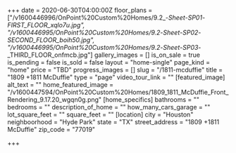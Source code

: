 +++
date = 2020-06-30T04:00:00Z
floor_plans = ["/v1600446996/OnPoint%20Custom%20Homes/9.2_-_Sheet_-_SP01_-_FIRST_FLOOR_xqlo7u.jpg", "/v1600446995/OnPoint%20Custom%20Homes/9.2_-_Sheet_-_SP02_-_SECOND_FLOOR_boih50.jpg", "/v1600446995/OnPoint%20Custom%20Homes/9.2_-_Sheet_-_SP03_-_THIRD_FLOOR_onfmcb.jpg"]
gallery_images = []
is_on_sale = true
is_pending = false
is_sold = false
layout = "home-single"
page_kind = "home"
price = "TBD"
progress_images = []
slug = "/1811-mcduffie"
title = "1809 +1811 McDuffie"
type = "page"
video_tour_link = ""
[featured_image]
alt_text = ""
home_featured_image = "/v1600447594/OnPoint%20Custom%20Homes/1809_1811_McDuffie_Front_Rendering_9.17.20_wgqn0g.png"
[home_specifics]
bathrooms = ""
bedrooms = ""
description_of_home = ""
how_many_cars_garage = ""
lot_square_feet = ""
square_feet = ""
[location]
city = "Houston"
neighboorhood = "Hyde Park"
state = "TX"
street_address = "1809 +1811 McDuffie"
zip_code = "77019"

+++
